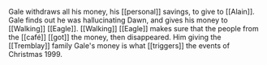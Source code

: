 
Gale withdraws all his money, his [[personal]] savings, to give to [[Alain]]. Gale finds out he was hallucinating Dawn, and gives his money to [[Walking]] [[Eagle]]. [[Walking]] [[Eagle]] makes sure that the people from the [[café]] [[got]] the money, then disappeared. Him giving the [[Tremblay]] family Gale's money is what [[triggers]] the events of Christmas 1999.
